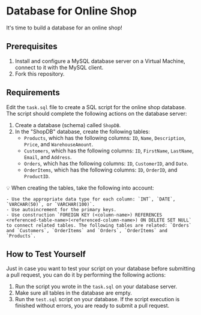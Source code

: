 # Database for Online Shop


It's time to build a database for an online shop!


## Prerequisites


1. Install and configure a MySQL database server on a Virtual Machine, connect to it with the MySQL client.
2. Fork this repository.


## Requirements


Edit the `task.sql` file to create a SQL script for the online shop database. The script should complete the following actions on the database server: 


1. Create a database (schema) called `ShopDB`.
2. In the "ShopDB" database, create the following tables:
    - `Products`, which has the following columns: `ID`, `Name`, `Description`, `Price`, and `WarehouseAmount`. 
    - `Customers`, which has the following columns: `ID`, `FirstName`, `LastName`, `Email`, and `Address`. 
    - `Orders`, which has the following columns: `ID`, `CustomerID`, and `Date`.
    - `OrderItems`, which has the following columns: `ID`, `OrderID`, and `ProductID`.
    
💡 When creating the tables, take the following into account: 


    - Use the appropriate data type for each column: `INT`, `DATE`, `VARCHAR(50)`, or `VARCHAR(100)`.
    - Use autoincrement for the primary keys.
    - Use construction `FOREIGN KEY (<column-name>) REFERENCES <referenced-table-name>(<referenced-column-name>) ON DELETE SET NULL` to connect related tables. The following tables are related: `Orders` and `Customers`, `OrderItems` and `Orders`, `OrderItems` and `Products`.


## How to Test Yourself


Just in case you want to test your script on your database before submitting a pull request, you can do it by performing the following actions: 


1. Run the script you wrote in the `task.sql` on your database server.
2. Make sure all tables in the database are empty.
3. Run the `test.sql` script on your database. If the script execution is finished without errors, you are ready to submit a pull request. 
